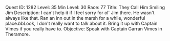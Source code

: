 Quest ID: 1282
Level: 35
Min Level: 30
Race: 77
Title: They Call Him Smiling Jim
Description: I can't help it if I feel sorry for ol' Jim there. He wasn't always like that. Ran an inn out in the marsh for a while, wonderful place.$b$bLook, I don't really want to talk about it. Bring it up with Captain Vimes if you really have to.
Objective: Speak with Captain Garran Vimes in Theramore.
